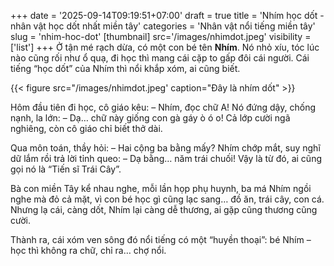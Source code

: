 +++
date = '2025-09-14T09:19:51+07:00'
draft = true
title = 'Nhím học dốt - nhân vật học dốt nhất miền tây'
categories = 'Nhân vật nổi tiếng miền tây'
slug = 'nhim-hoc-dot'
[thumbnail]
    src='/images/nhimdot.jpeg'
    visibility = ['list']
+++
Ở tận mé rạch dừa, có một con bé tên **Nhím**. Nó nhỏ xíu, tóc lúc nào cũng rối như ổ quạ, đi học thì mang cái cặp to gấp đôi cái người. Cái tiếng “học dốt” của Nhím thì nổi khắp xóm, ai cũng biết.

{{< figure src="/images/nhimdot.jpeg' caption="Đây là nhím dốt" >}}

Hôm đầu tiên đi học, cô giáo kêu:
– Nhím, đọc chữ A!
Nó đứng dậy, chống nạnh, la lớn:
– Dạ… chữ này giống con gà gáy ò ó o!
Cả lớp cười ngã nghiêng, còn cô giáo chỉ biết thở dài.

Qua môn toán, thầy hỏi:
– Hai cộng ba bằng mấy?
Nhím chớp mắt, suy nghĩ dữ lắm rồi trả lời tỉnh queo:
– Dạ bằng… năm trái chuối!
Vậy là từ đó, ai cũng gọi nó là “Tiến sĩ Trái Cây”.

Bà con miền Tây kể nhau nghe, mỗi lần họp phụ huynh, ba má Nhím ngồi nghe mà đỏ cả mặt, vì con bé học gì cũng lạc sang… đồ ăn, trái cây, con cá. Nhưng lạ cái, càng dốt, Nhím lại càng dễ thương, ai gặp cũng thương cũng cười.

Thành ra, cái xóm ven sông đó nổi tiếng có một “huyền thoại”: bé Nhím – học thì không ra chữ, chỉ ra… chợ nổi.